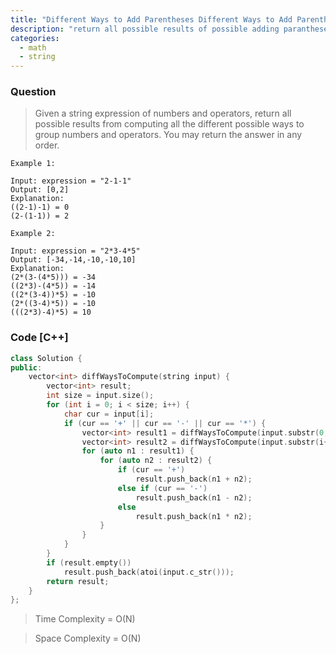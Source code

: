 ```yaml
---
title: "Different Ways to Add Parentheses Different Ways to Add Parentheses"
description: "return all possible results of possible adding parantheses"
categories:
  - math
  - string
---
```


### Question

> Given a string expression of numbers and operators, return all possible results from computing all the different possible ways to group numbers and operators. You may return the answer in any order.

```
Example 1:

Input: expression = "2-1-1"
Output: [0,2]
Explanation:
((2-1)-1) = 0 
(2-(1-1)) = 2

Example 2:

Input: expression = "2*3-4*5"
Output: [-34,-14,-10,-10,10]
Explanation:
(2*(3-(4*5))) = -34 
((2*3)-(4*5)) = -14 
((2*(3-4))*5) = -10 
(2*((3-4)*5)) = -10 
(((2*3)-4)*5) = 10
```

### Code [C++]

```cpp
class Solution {
public:
    vector<int> diffWaysToCompute(string input) {
        vector<int> result;
        int size = input.size();
        for (int i = 0; i < size; i++) {
            char cur = input[i];
            if (cur == '+' || cur == '-' || cur == '*') {
                vector<int> result1 = diffWaysToCompute(input.substr(0, i));
                vector<int> result2 = diffWaysToCompute(input.substr(i+1));
                for (auto n1 : result1) {
                    for (auto n2 : result2) {
                        if (cur == '+')
                            result.push_back(n1 + n2);
                        else if (cur == '-')
                            result.push_back(n1 - n2);
                        else
                            result.push_back(n1 * n2);    
                    }
                }
            }
        }
        if (result.empty())
            result.push_back(atoi(input.c_str()));
        return result;
    }
};
```

> Time Complexity = O(N)

> Space Complexity = O(N)
